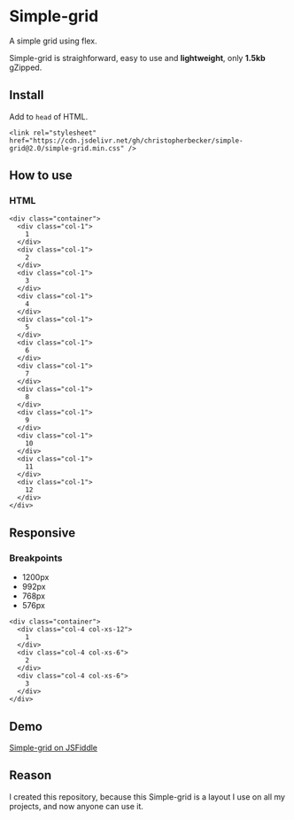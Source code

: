 # Simple-grid
A simple grid using flex.

Simple-grid is straighforward, easy to use and **lightweight**, only **1.5kb** gZipped.

## Install

Add to `head` of HTML.

```<link rel="stylesheet" href="https://cdn.jsdelivr.net/gh/christopherbecker/simple-grid@2.0/simple-grid.min.css" />```

## How to use

### HTML

```
<div class="container">
  <div class="col-1">
    1
  </div>
  <div class="col-1">
    2
  </div>
  <div class="col-1">
    3
  </div>
  <div class="col-1">
    4
  </div>
  <div class="col-1">
    5
  </div>
  <div class="col-1">
    6
  </div>
  <div class="col-1">
    7
  </div>
  <div class="col-1">
    8
  </div>
  <div class="col-1">
    9
  </div>
  <div class="col-1">
    10
  </div>
  <div class="col-1">
    11
  </div>
  <div class="col-1">
    12
  </div>
</div>
```

## Responsive

### Breakpoints

* 1200px
* 992px
* 768px
* 576px

```
<div class="container">
  <div class="col-4 col-xs-12">
    1
  </div>
  <div class="col-4 col-xs-6">
    2
  </div>
  <div class="col-4 col-xs-6">
    3
  </div>
</div>
```

## Demo

[Simple-grid on JSFiddle](https://jsfiddle.net/cmb86/ut65hmc1/)

## Reason

I created this repository, because this Simple-grid is a layout I use on all my projects, and now anyone can use it.

